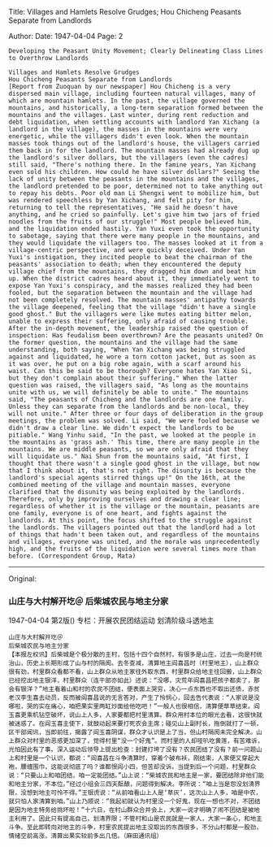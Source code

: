 Title: Villages and Hamlets Resolve Grudges; Hou Chicheng Peasants Separate from Landlords

Author: 
Date: 1947-04-04
Page: 2

    Developing the Peasant Unity Movement; Clearly Delineating Class Lines to Overthrow Landlords

    Villages and Hamlets Resolve Grudges
    Hou Chicheng Peasants Separate from Landlords
    [Report from Zuoquan by our newspaper] Hou Chicheng is a very dispersed main village, including fourteen natural villages, many of which are mountain hamlets. In the past, the village governed the mountains, and historically, a long-term separation formed between the mountains and the villages. Last winter, during rent reduction and debt liquidation, when settling accounts with landlord Yan Xichang (a landlord in the village), the masses in the mountains were very energetic, while the villagers didn't even look. When the mountain masses took things out of the landlord's house, the villagers carried them back in for the landlord. The mountain masses had already dug up the landlord's silver dollars, but the villagers (even the cadres) still said, "There's nothing there. In the famine years, Yan Xichang even sold his children. How could he have silver dollars?" Seeing the lack of unity between the peasants in the mountains and the villages, the landlord pretended to be poor, determined not to take anything out to repay his debts. Poor old man Li Shengxi went to mobilize him, but was rendered speechless by Yan Xichang, and felt pity for him, returning to tell the representatives, "He said he doesn't have anything, and he cried so painfully. Let's give him two jars of fried noodles from the fruits of our struggle!" Most people believed him, and the liquidation ended hastily. Yan Yuxi even took the opportunity to sabotage, saying that there were many people in the mountains, and they would liquidate the villagers too. The masses looked at it from a village-centric perspective, and were quickly deceived. Under Yan Yuxi's instigation, they incited people to beat the chairman of the peasants' association to death; when they encountered the deputy village chief from the mountains, they dragged him down and beat him up. When the district cadres heard about it, they immediately went to expose Yan Yuxi's conspiracy, and the masses realized they had been fooled, but the separation between the mountain and the village had not been completely resolved. The mountain masses' antipathy towards the village deepened, feeling that the village "didn't have a single good ghost." But the villagers were like mutes eating bitter melon, unable to express their suffering, only afraid of causing trouble. After the in-depth movement, the leadership raised the question of inspection: Has feudalism been overthrown? Are the peasants united? On the former question, the mountains and the village had the same understanding, both saying, "When Yan Xichang was being struggled against and liquidated, he wore a torn cotton jacket, but as soon as it was over, he put on a big robe again, with a scarf around his waist. Can this be said to be thorough? Everyone hates Yan Xiao Si, but they don't complain about their suffering." When the latter question was raised, the villagers said, "As long as the mountains unite with us, we will definitely be able to unite." The mountains said, "The peasants of Chicheng and the landlords are one family. Unless they can separate from the landlords and be non-local, they will not unite." After three or four days of deliberation in the group meetings, the problem was solved. Li said, "We were fooled because we didn't draw a clear line. We didn't expect the landlords to be pitiable." Wang Yinhu said, "In the past, we looked at the people in the mountains as 'grass ash.' This time, there are many people in the mountains. We are middle peasants, so we are only afraid that they will liquidate us." Nai Shun from the mountains said, "At first, I thought that there wasn't a single good ghost in the village, but now that I think about it, that's not right. The disunity is because the landlord's special agents stirred things up!" On the 16th, at the combined meeting of the village and mountain masses, everyone clarified that the disunity was being exploited by the landlords. Therefore, only by improving ourselves and drawing a clear line; regardless of whether it is the village or the mountain, peasants are one family, everyone is of one heart, and fights against the landlords. At this point, the focus shifted to the struggle against the landlords. The villagers pointed out that the landlord had a lot of things that hadn't been taken out, and regardless of the mountains and villages, everyone was united, and the morale was unprecedentedly high, and the fruits of the liquidation were several times more than before. (Correspondent Group, Mata)



<hr /> 

Original: 


### 山庄与大村解开圪＠  后柴城农民与地主分家

1947-04-04
第2版()
专栏：开展农民团结运动  划清阶级斗透地主

    山庄与大村解开圪＠
    后柴城农民与地主分家
    【本报左权讯】后柴城是个极分散的主村，包括十四个自然村，有很多是山庄，过去一向是村统治山，历史上长期形成了山与村的隔阂。去冬查减，清算地主阎喜昌时（村里地主），山上群众很有劲，村里群众看都不看，山上群众从地主家往外取东西，村里群众给地主往回搬，山上群众已经挖出地主银洋，村里群众（连干部亦如此）还说：“没哪，灾荒年阎喜昌把孩子都卖了，那会有银洋？”地主看着山和村的农民不团结，便表面上哭穷，决心一点东西也不取出还债，赤贫老汉李生喜去动员，反而被阎喜昌说的无言答对，产生了怜悯心，回去告代表说：“人家说是没哪啦，哭的实在痛心，咱把果实里两缸炒面给他吃吧！”一般人也很相信，清算便草草结束。阎玉喜更乘机钻空破坏，说山上人多，人家要都把村里清算。群众用村本位的眼光去看，这很快就被迷惑了。在阎玉喜主使下，就鼓动起来要打死农会主席；碰见山上副村长，拖倒就打了一顿，区干部闻讯，当即前往，揭露了阎玉喜阴谋，群众才认识是上了当，但山村隔阂未完全解决。山上群众对村里的恶感更加深了，觉得村里“没一个好鬼”。而村里的人却哑叭吃黄莲，有苦难诉，光怕因此有了事。深入运动后领导上提出检查：封建打垮了没有？农民团结了没有？前一问题山上和村里是一个认识，都说：“阎喜昌在斗争清算时，穿着个破布袄，刚结束，人家便又穿起大袍，腰缠围巾，这能说彻底了吗？谁都恨阎小四，但苦却没诉。当提到后一个问题，村里群众说：“只要山上和咱团结，咱一定能团结。”山上说：“柴城农民和地主是一家，要团结除非他们能和地主分家，不本位。”经过小组会三四天酝酿，问题得到解决。李所说：“咱上当是怨没划清界限，没想到地主可怜不得。”王银虎说：“从前咱看山上人是‘草灰’，这次山上人多，咱是中农，就只怕人家清算到咱。”山上乃顺说：“我起初就认为村里没一个好鬼，现在一想也不对，不团结是因为地主特务给挑坏啦！”十六日，在村山群众合并会上，大家一说才明确了闹不团结是被地主利用了。因此只有提高自己，划清界限；不管村和山是农民就是一家人，大家一条心，和地主斗争。至此即转向对地主的斗争，村里农民提出地主没取出的东西很多，不分山村都是一股劲，情绪空前高涨，清算出果实较前多出几倍。（麻田通讯组）
